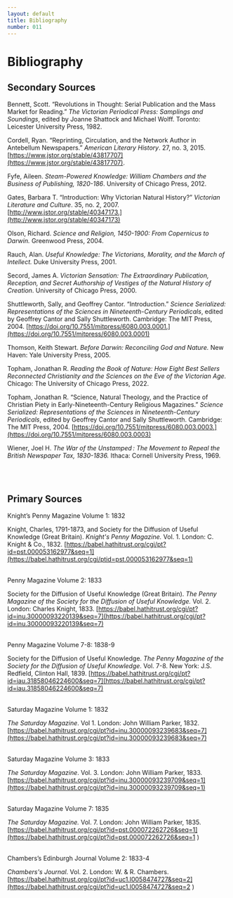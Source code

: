 ```yaml
---
layout: default
title: Bibliography
number: 011
---
```


# Bibliography

## Secondary Sources

Bennett, Scott. “Revolutions in Thought: Serial Publication and the Mass Market for Reading.” _The Victorian Periodical Press: Samplings and Soundings_, edited by Joanne Shattock and Michael Wolff. Toronto: Leicester University Press, 1982.

Cordell, Ryan. “Reprinting, Circulation, and the Network Author in Antebellum Newspapers.” _American Literary History_. 27, no. 3, 2015. [https://www.jstor.org/stable/43817707](https://www.jstor.org/stable/43817707).

Fyfe, Aileen. _Steam-Powered Knowledge: William Chambers and the Business of Publishing, 1820-186_. University of Chicago Press, 2012.

 Gates, Barbara T. “Introduction: Why Victorian Natural History?” _Victorian Literature and Culture_. 35, no. 2, 2007. [http://www.jstor.org/stable/40347173.](http://www.jstor.org/stable/40347173)

Olson, Richard. _Science and Religion, 1450-1900: From Copernicus to Darwin._ Greenwood Press, 2004.

Rauch, Alan. _Useful Knowledge: The Victorians, Morality, and the March of Intellect._ Duke	University Press, 2001.

Secord, James A. _Victorian Sensation: The Extraordinary Publication, Reception, and Secret Authorship of Vestiges of the Natural History of Creation_. University of Chicago Press, 2000.

Shuttleworth, Sally, and Geoffrey Cantor. “Introduction.” _Science Serialized: Representations of the Sciences in Nineteenth-Century Periodicals_, edited by Geoffrey Cantor and Sally Shuttleworth. Cambridge: The MIT Press, 2004. [https://doi.org/10.7551/mitpress/6080.003.0001.](https://doi.org/10.7551/mitpress/6080.003.0001)

Thomson, Keith Stewart. _Before Darwin: Reconciling God and Nature._ New Haven: Yale University Press, 2005.

Topham, Jonathan R. _Reading the Book of Nature: How Eight Best Sellers Reconnected Christianity and the Sciences on the Eve of the Victorian Age._ Chicago: The University of Chicago Press, 2022.

Topham, Jonathan R. “Science, Natural Theology, and the Practice of Christian Piety in Early-Nineteenth-Century Religious Magazines.” _Science Serialized: Representations of the Sciences in Nineteenth-Century Periodicals_, edited by Geoffrey Cantor and Sally Shuttleworth. Cambridge: The MIT Press, 2004. [https://doi.org/10.7551/mitpress/6080.003.0003.](https://doi.org/10.7551/mitpress/6080.003.0003)

Wiener, Joel H. _The War of the Unstamped : The Movement to Repeal the British Newspaper Tax, 1830-1836._ Ithaca: Cornell University Press, 1969.

<br/><br/>

## Primary Sources

Knight’s Penny Magazine Volume 1: 1832

Knight, Charles, 1791-1873, and Society for the Diffusion of Useful Knowledge (Great 	Britain). _Knight's Penny Magazine._ Vol. 1. London: C. Knight & Co., 1832. [https://babel.hathitrust.org/cgi/pt?id=pst.000053162977&seq=1](https://babel.hathitrust.org/cgi/ptid=pst.000053162977&seq=1)
<br/><br/>

Penny Magazine Volume 2: 1833

Society for the Diffusion of Useful Knowledge (Great Britain). _The Penny Magazine of the Society for the Diffusion of Useful Knowledge._ Vol. 2. London: Charles Knight, 1833. [https://babel.hathitrust.org/cgi/pt?id=inu.30000093220139&seq=7](https://babel.hathitrust.org/cgi/pt?id=inu.30000093220139&seq=7)
<br/><br/>

Penny Magazine Volume 7-8: 1838-9

Society for the Diffusion of Useful Knowledge. _The Penny Magazine of the Society for the Diffusion of Useful Knowledge_. Vol. 7-8. New York: J.S. Redfield, Clinton Hall, 1839. [https://babel.hathitrust.org/cgi/pt?id=iau.31858046224600&seq=7](https://babel.hathitrust.org/cgi/pt?id=iau.31858046224600&seq=7)
<br/><br/>

Saturday Magazine Volume 1: 1832

_The Saturday Magazine_. Vol 1. London: John William Parker, 1832. [https://babel.hathitrust.org/cgi/pt?id=inu.30000093239683&seq=7](https://babel.hathitrust.org/cgi/pt?id=inu.30000093239683&seq=7)
<br/><br/>

Saturday Magazine Volume 3: 1833

_The Saturday Magazine_. Vol. 3. London: John William Parker, 1833. [https://babel.hathitrust.org/cgi/pt?id=inu.30000093239709&seq=1](https://babel.hathitrust.org/cgi/pt?id=inu.30000093239709&seq=1)
<br/><br/>

Saturday Magazine Volume 7: 1835

_The Saturday Magazine._ Vol. 7. London: John William Parker, 1835. [https://babel.hathitrust.org/cgi/pt?id=pst.000072262726&seq=1](https://babel.hathitrust.org/cgi/pt?id=pst.000072262726&seq=1 )
<br/><br/>

Chambers’s Edinburgh Journal Volume 2: 1833-4

_Chambers's Journal_. Vol. 2. London: W. & R. Chambers. [https://babel.hathitrust.org/cgi/pt?id=uc1.l0058474727&seq=2](https://babel.hathitrust.org/cgi/pt?id=uc1.l0058474727&seq=2 )

